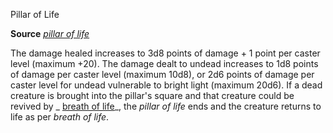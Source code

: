 Pillar of Life

**Source** [_pillar of life_](advanced/spells/pillarOfLife#_pillar-of-life)

The damage healed increases to 3d8 points of damage + 1 point per caster level (maximum +20). The damage dealt to undead increases to 1d8 points of damage per caster level (maximum 10d8), or 2d6 points of damage per caster level for undead vulnerable to bright light (maximum 20d6). If a dead creature is brought into the pillar's square and that creature could be revived by _ [breath of life](spells/breathOfLife#_breath-of-life)_, the _pillar of life_ ends and the creature returns to life as per _breath of life_.

